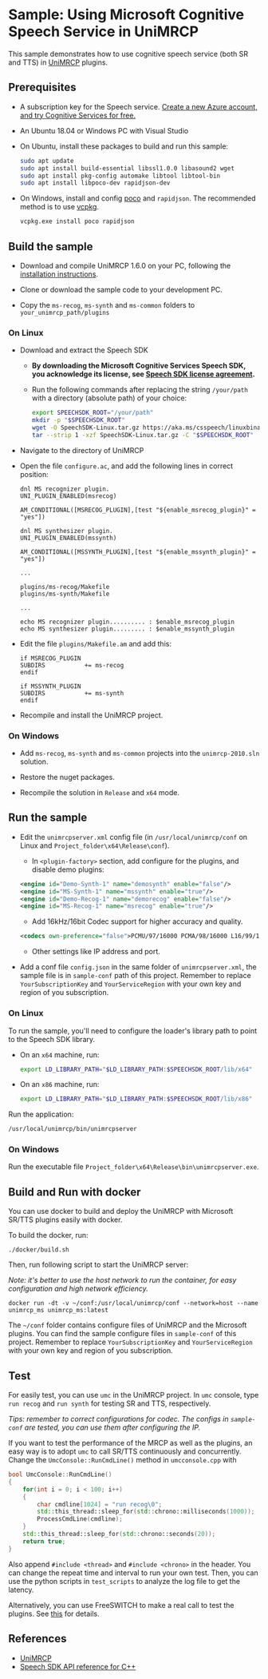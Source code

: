 # Sample: Using Microsoft Cognitive Speech Service in UniMRCP

This sample demonstrates how to use cognitive speech service (both SR and TTS) in [UniMRCP](http://www.unimrcp.org/) plugins.

## Prerequisites

* A subscription key for the Speech service. [Create a new Azure account, and try Cognitive Services for free.](https://azure.microsoft.com/free/cognitive-services/)
* An Ubuntu 18.04 or Windows PC with Visual Studio
* On Ubuntu, install these packages to build and run this sample:

  ```sh
  sudo apt update
  sudo apt install build-essential libssl1.0.0 libasound2 wget
  sudo apt install pkg-config automake libtool libtool-bin
  sudo apt install libpoco-dev rapidjson-dev
  ```

* On Windows, install and config [poco](https://pocoproject.org/) and `rapidjson`. The recommended method is to use [vcpkg](https://github.com/microsoft/vcpkg).

  ```bash
  vcpkg.exe install poco rapidjson
  ```

## Build the sample

* Download and compile UniMRCP 1.6.0 on your PC, following the [installation instructions](http://www.unimrcp.org/index.php/project/get-started).

* Clone or download the sample code to your development PC.

* Copy the `ms-recog`, `ms-synth` and `ms-common` folders to `your_unimrcp_path/plugins`

### On Linux

* Download and extract the Speech SDK
  * **By downloading the Microsoft Cognitive Services Speech SDK, you acknowledge its license, see [Speech SDK license agreement](https://aka.ms/csspeech/license201809).**
  * Run the following commands after replacing the string `/your/path` with a directory (absolute path) of your choice:

    ```sh
    export SPEECHSDK_ROOT="/your/path"
    mkdir -p "$SPEECHSDK_ROOT"
    wget -O SpeechSDK-Linux.tar.gz https://aka.ms/csspeech/linuxbinary
    tar --strip 1 -xzf SpeechSDK-Linux.tar.gz -C "$SPEECHSDK_ROOT"
    ```

* Navigate to the directory of UniMRCP
* Open the file `configure.ac`, and add the following lines in correct position:

    ```shell
    dnl MS recognizer plugin.
    UNI_PLUGIN_ENABLED(msrecog)

    AM_CONDITIONAL([MSRECOG_PLUGIN],[test "${enable_msrecog_plugin}" = "yes"])

    dnl MS synthesizer plugin.
    UNI_PLUGIN_ENABLED(mssynth)

    AM_CONDITIONAL([MSSYNTH_PLUGIN],[test "${enable_mssynth_plugin}" = "yes"])

    ...

    plugins/ms-recog/Makefile
    plugins/ms-synth/Makefile

    ...

    echo MS recognizer plugin.......... : $enable_msrecog_plugin
    echo MS synthesizer plugin......... : $enable_mssynth_plugin
    ```

* Edit the file `plugins/Makefile.am` and add this:

    ```shell
    if MSRECOG_PLUGIN
    SUBDIRS		      += ms-recog
    endif

    if MSSYNTH_PLUGIN
    SUBDIRS		      += ms-synth
    endif
    ```

* Recompile and install the UniMRCP project.

### On Windows

* Add `ms-recog`, `ms-synth` and `ms-common` projects into the `unimrcp-2010.sln` solution.
  
* Restore the nuget packages.

* Recompile the solution in `Release` and `x64` mode.

## Run the sample

* Edit the `unimrcpserver.xml` config file (in `/usr/local/unimrcp/conf` on Linux and `Project_folder\x64\Release\conf`).

  * In `<plugin-factory>` section, add configure for the plugins, and disable demo plugins:

  ```xml
  <engine id="Demo-Synth-1" name="demosynth" enable="false"/>
  <engine id="MS-Synth-1" name="mssynth" enable="true"/>
  <engine id="Demo-Recog-1" name="demorecog" enable="false"/>
  <engine id="MS-Recog-1" name="msrecog" enable="true"/>
  ```

  * Add 16kHz/16bit Codec support for higher accuracy and quality.

  ```xml
  <codecs own-preference="false">PCMU/97/16000 PCMA/98/16000 L16/99/16000 PCMU PCMA L16/96/8000 telephone-event/101/8000</codecs>
  ```

  * Other settings like IP address and port.

* Add a conf file `config.json` in the same folder of `unimrcpserver.xml`, the sample file is in `sample-conf` path of this project. Remember to replace `YourSubscriptionKey` and `YourServiceRegion` with your own key and region of you subscription.

### On Linux

To run the sample, you'll need to configure the loader's library path to point to the Speech SDK library.

* On an `x64` machine, run:

  ```sh
  export LD_LIBRARY_PATH="$LD_LIBRARY_PATH:$SPEECHSDK_ROOT/lib/x64"
  ```

* On an `x86` machine, run:

  ```sh
  export LD_LIBRARY_PATH="$LD_LIBRARY_PATH:$SPEECHSDK_ROOT/lib/x86"
  ```

Run the application:

  ```sh
  /usr/local/unimrcp/bin/unimrcpserver
  ```

### On Windows

Run the executable file `Project_folder\x64\Release\bin\unimrcpserver.exe`.

## Build and Run with docker

You can use docker to build and deploy the UniMRCP with Microsoft SR/TTS plugins easily with docker.

To build the docker, run:

  ```shell
  ./docker/build.sh
  ```

Then, run following script to start the UniMRCP server:

*Note: it's better to use the host network to run the container, for easy configuration and high network efficiency.*

  ```shell
  docker run -dt -v ~/conf:/usr/local/unimrcp/conf --network=host --name unimrcp_ms unimrcp_ms:latest
  ```

The `~/conf` folder contains configure files of UniMRCP and the Microsoft plugins. You can find the sample configure files in `sample-conf` of this project.
Remember to replace `YourSubscriptionKey` and `YourServiceRegion` with your own key and region of you subscription.

## Test

For easily test, you can use `umc` in the UniMRCP project.
In `umc` console, type `run recog` and `run synth` for testing SR and TTS, respectively.

*Tips: remember to correct configurations for codec. The configs in `sample-conf` are tested, you can use them after configuring the IP.*

If you want to test the performance of the MRCP as well as the plugins, an easy way is to adopt `umc` to call SR/TTS continuously and concurrently.
Change the `UmcConsole::RunCmdLine()` method in `umcconsole.cpp` with

  ```c++
  bool UmcConsole::RunCmdLine()
  {
      for(int i = 0; i < 100; i++)
      {
          char cmdline[1024] = "run recog\0";
          std::this_thread::sleep_for(std::chrono::milliseconds(1000));
          ProcessCmdLine(cmdline);
      }
      std::this_thread::sleep_for(std::chrono::seconds(20));
      return true;
  }
  ```
  
Also append `#include <thread>` and `#include <chrono>` in the header.
You can change the repeat time and interval to run your own test.
Then, you can use the python scripts in `test_scripts` to analyze the log file to get the latency.

Alternatively, you can use FreeSWITCH to make a real call to test the plugins. See [this](test_with_freeswitch.md) for details.

## References

* [UniMRCP](http://www.unimrcp.org/)
* [Speech SDK API reference for C++](https://aka.ms/csspeech/cppref)
